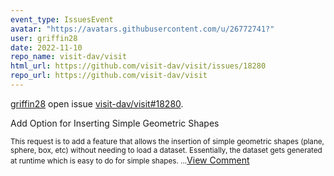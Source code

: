 ```yaml
---
event_type: IssuesEvent
avatar: "https://avatars.githubusercontent.com/u/26772741?"
user: griffin28
date: 2022-11-10
repo_name: visit-dav/visit
html_url: https://github.com/visit-dav/visit/issues/18280
repo_url: https://github.com/visit-dav/visit
---
```


<a href='https://github.com/griffin28' target='_blank'>griffin28</a> open issue <a href='https://github.com/visit-dav/visit/issues/18280' target='_blank'>visit-dav/visit#18280</a>.

<p>Add Option for Inserting Simple Geometric Shapes</p><small>This request is to add a feature that allows the insertion of simple geometric shapes (plane, sphere, box, etc) without needing to load a dataset. Essentially, the dataset gets generated at runtime which is easy to do for simple shapes....</small><a href='https://github.com/visit-dav/visit/issues/18280' target='_blank'>View Comment</a>
